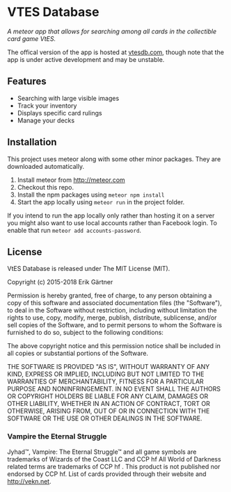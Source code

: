 VTES Database
=========
*A meteor app that allows for searching among all cards in the collectible card game VtES.*

The offical version of the app is hosted at [vtesdb.com](https://vtesdb.com), though note that the app is under active development and may be unstable. 

## Features

- Searching with large visible images
- Track your inventory
- Displays specific card rulings
- Manage your decks

## Installation
This project uses meteor along with some other minor packages. They are downloaded automatically.

1. Install meteor from http://meteor.com
2. Checkout this repo.
3. Install the npm packages using `meteor npm install`
4. Start the app locally using `meteor run` in the project folder.

If you intend to run the app locally only rather than hosting it on a server you might also want to use local accounts rather than Facebook login. To enable that run `meteor add accounts-password`.

## License
VtES Database is released under The MIT License (MIT).

Copyright (c) 2015-2018 Erik Gärtner

Permission is hereby granted, free of charge, to any person obtaining a copy
of this software and associated documentation files (the "Software"), to deal
in the Software without restriction, including without limitation the rights
to use, copy, modify, merge, publish, distribute, sublicense, and/or sell
copies of the Software, and to permit persons to whom the Software is
furnished to do so, subject to the following conditions:

The above copyright notice and this permission notice shall be included in all
copies or substantial portions of the Software.

THE SOFTWARE IS PROVIDED "AS IS", WITHOUT WARRANTY OF ANY KIND, EXPRESS OR
IMPLIED, INCLUDING BUT NOT LIMITED TO THE WARRANTIES OF MERCHANTABILITY,
FITNESS FOR A PARTICULAR PURPOSE AND NONINFRINGEMENT. IN NO EVENT SHALL THE
AUTHORS OR COPYRIGHT HOLDERS BE LIABLE FOR ANY CLAIM, DAMAGES OR OTHER
LIABILITY, WHETHER IN AN ACTION OF CONTRACT, TORT OR OTHERWISE, ARISING FROM,
OUT OF OR IN CONNECTION WITH THE SOFTWARE OR THE USE OR OTHER DEALINGS IN THE
SOFTWARE.

### Vampire the Eternal Struggle
Jyhad™, Vampire: The Eternal Struggle™ and all game symbols are trademarks of Wizards of the Coast LLC and CCP hf All World of Darkness related terms are trademarks of CCP hf .
This product is not published nor endorsed by CCP hf.
List of cards provided through their website and http://vekn.net.
